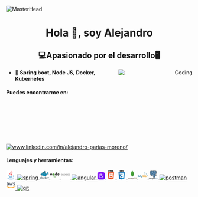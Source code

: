 ![MasterHead](https://user-images.githubusercontent.com/10498744/210012254-234538ff-d198-48aa-8964-37e6fd45d227.gif)
<!--![MasterHead](https://user-images.githubusercontent.com/58959408/232639433-cb0aea21-66f0-4508-a771-85e2089c5a87.gif)-->

<h1 align="center">Hola 👋, soy Alejandro</h1>
<h2 align="center">💻Apasionado por el desarrollo🖥</h2>

<p align="right">
<img align="right" alt="Coding" width="200" height="200" src="https://encrypted-tbn0.gstatic.com/images?q=tbn:ANd9GcTxjM6EYJ4yOP-9Pq2ZOyIj0cxls_f_kqUO_w&s" style="float: right; margin-left: 20px;"/>
</p>

- 🌱 **Spring boot, Node JS, Docker, Kubernetes**

<h4 align="left">Puedes encontrarme en:</h4>
<p align="left">
  <a href="https://www.linkedin.com/in/alejandro-parias-moreno/" target="blank">
    <img align="center" src="https://raw.githubusercontent.com/rahuldkjain/github-profile-readme-generator/master/src/images/icons/Social/linked-in-alt.svg" alt="www.linkedin.com/in/alejandro-parias-moreno/" height="20" width="20" />
  </a>
</p>

<h4 align="left">Lenguajes y herramientas:</h4>
<p align="left">
   <a href="https://www.java.com" target="_blank" rel="noreferrer"> 
    <img src="https://raw.githubusercontent.com/devicons/devicon/master/icons/java/java-original.svg" alt="java" height="25" width="25"/>
   </a>
  <a href="https://spring.io/" target="_blank" rel="noreferrer"> 
    <img src="https://www.vectorlogo.zone/logos/springio/springio-icon.svg" alt="spring" height="22" width="22"/> 
  </a>
   <a href="https://www.docker.com/" target="_blank" rel="noreferrer"> 
    <img src="https://raw.githubusercontent.com/devicons/devicon/master/icons/docker/docker-original-wordmark.svg" alt="docker" 
     height="25" width="25"/> 
  </a>
  <!-- a href="https://kubernetes.io" target="_blank" rel="noreferrer"> 
    <img src="https://www.vectorlogo.zone/logos/kubernetes/kubernetes-icon.svg" alt="kubernetes" height="25" width="25"/> 
  </a--> 
  <a href="https://nodejs.org" target="_blank" rel="noreferrer"> 
    <img src="https://raw.githubusercontent.com/devicons/devicon/master/icons/nodejs/nodejs-original-wordmark.svg" alt="nodejs" 
     height="25" width="25"/> 
  </a>
  <a href="https://expressjs.com" target="_blank" rel="noreferrer"> 
    <img src="https://raw.githubusercontent.com/devicons/devicon/master/icons/express/express-original-wordmark.svg" alt="express" 
     height="25" width="25"/>
  </a>
  <a href="https://angular.io" target="_blank" rel="noreferrer"> 
    <img src="https://angular.io/assets/images/logos/angular/angular.svg" alt="angular" height="25" width="25"/> 
  </a>   
  <a href="https://getbootstrap.com" target="_blank" rel="noreferrer"> 
    <!--img src="https://raw.githubusercontent.com/devicons/devicon/master/icons/bootstrap/bootstrap-plain-wordmark.svg" alt="bootstrap" 
     height="25" width="25"/ --> 
     <img src="https://raw.githubusercontent.com/tandpfun/skill-icons/65dea6c4eaca7da319e552c09f4cf5a9a8dab2c8/icons/Bootstrap.svg" alt="bootstrap" height="20" width="20"/> 
  </a> 
  <a href="https://www.w3.org/html/" target="_blank" rel="noreferrer"> 
    <img src="https://raw.githubusercontent.com/devicons/devicon/master/icons/html5/html5-original-wordmark.svg" alt="html5" height="25" 
     width="25"/> 
  </a>
  <a href="https://www.w3schools.com/css/" target="_blank" rel="noreferrer"> 
     <img src="https://raw.githubusercontent.com/devicons/devicon/master/icons/css3/css3-original-wordmark.svg" alt="css3" height="25" 
     width="25"/> 
  </a>
  <a href="https://www.mongodb.com/" target="_blank" rel="noreferrer"> 
    <img src="https://raw.githubusercontent.com/devicons/devicon/master/icons/mongodb/mongodb-original-wordmark.svg" alt="mongodb" 
     height="25" width="25"/> 
  </a> 
  <a href="https://www.mysql.com/" target="_blank" rel="noreferrer"> 
    <img src="https://raw.githubusercontent.com/devicons/devicon/master/icons/mysql/mysql-original-wordmark.svg" alt="mysql" height="25" 
     width="25"/> 
  </a> 
  <a href="https://www.postgresql.org" target="_blank" rel="noreferrer"> 
    <img src="https://raw.githubusercontent.com/devicons/devicon/master/icons/postgresql/postgresql-original-wordmark.svg" 
     alt="postgresql" height="25" width="25"/> 
  </a> 
  <a href="https://postman.com" target="_blank" rel="noreferrer"> 
    <img src="https://www.vectorlogo.zone/logos/getpostman/getpostman-icon.svg" alt="postman" height="25" width="25"/> 
  </a>
   <a href="https://aws.amazon.com" target="_blank" rel="noreferrer"> 
    <img src="https://raw.githubusercontent.com/devicons/devicon/master/icons/amazonwebservices/amazonwebservices-original-wordmark.svg" 
   alt="aws" height="25" width="25"/> 
  </a>
  <a href="https://git-scm.com/" target="_blank" rel="noreferrer"> 
    <img src="https://www.vectorlogo.zone/logos/git-scm/git-scm-icon.svg" alt="git" height="25" width="25"/> 
  </a> 
  <!--a href="https://git-scm.com/" target="_blank" rel="noreferrer"> 
    <img src="https://raw.githubusercontent.com/tandpfun/skill-icons/65dea6c4eaca7da319e552c09f4cf5a9a8dab2c8/icons/Github-Light.svg" alt="git" height="22" width="22"/> 
</a --> 
</p>

